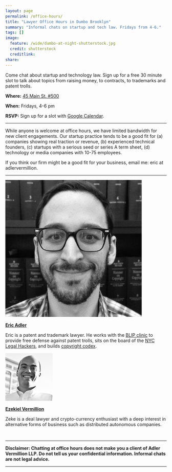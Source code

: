 ```yaml
---
layout: page
permalink: /office-hours/
title: "Lawyer Office Hours in Dumbo Brooklyn"
summary: "Informal chats on startup and tech law. Fridays from 4-6."
tags: []
image:
  feature: /wide/dumbo-at-night-shutterstock.jpg
  credit: shutterstock
  creditlink: 
share: 
---
```



Come chat about startup and technology law. Sign up for a free 30 minute slot to talk about topics from raising money, to contracts, to trademarks and patent trolls. 

**Where:** [45 Main St. #500](http://adlervermillion.com/location/)

**When:** Fridays, 4-6 pm

**RSVP:** Sign up for a slot with <a href="https://www.google.com/calendar/selfsched?sstoken=UUtDcFdZRFV2OFAyfGRlZmF1bHR8NmQ3N2QyNTk4MjU0ZjBmNTk3YWJiYjRlODY0NDc2NDk">Google Calendar</a>.

- - - 

While anyone is welcome at office hours, we have limited bandwidth for new client engagements. Our startup practice tends to be a good fit for (a) companies showing real traction or revenue, (b) experienced technical founders, (c) startups with a serious seed or series A term sheet, (d) technology or media companies with 10-75 employees. 

If you think our firm might be a good fit for your business, email me: eric at adlervermillion. 

- - - 

<div class="attorney"> 
    <div class='sixcols'>
        <a href="/../ericadler">
        <img src="/../images/EricAvatar.jpg" class="avatar-photo">
        <p><strong>Eric Adler</strong></p>
        </a>
        <p>Eric is a patent and trademark lawyer. He works with the <a href="http://www.blipclinic.org/">BLIP clinic</a> to provide free defense against patent trolls, sits on the board of the <a href='http://legalhackers.org/'>NYC Legal Hackers</a>, and builds <a href='http://www.copyrightcodex.com'>copyright codex</a>.</p> 
    </div>

<div class='sixcols' style="margin-bottom:3em;">
<a href="/../zekevermillion">
<img src="/../images/ZekeAvatar.jpg" class="avatar-photo">
<p><strong>Ezekiel Vermillion</strong></p>
</a>
<p>Zeke is a deal lawyer and crypto-currency enthusiast with a deep interest in alternative forms of business such as distributed autonomous companies.</p> 
</div>
</div>

- - - 

**Disclaimer: Chatting at office hours does not make you a client of Adler Vermillion LLP. Do not tell us your confidential information. Informal chats are not legal advice.**

- - - 